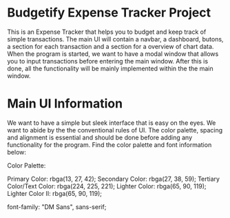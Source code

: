 # Budgetify Expense Tracker Project
This is an Expense Tracker that helps you to budget and keep track of simple transactions.
The main UI will contain a navbar, a dashboard, butons, a section for each transaction and a section for a overview of chart data.
When the program is started, we want to have a modal window that allows you to input transactions before entering the main window. 
After this is done, all the functionality will be mainly implemented within the the main window. 

# Main UI Information 
We want to have a simple but sleek interface that is easy on the eyes. We want to abide by the the conventional rules of UI.
The color palette, spacing and alignment is essential and should be done before adding any functionality for the program. 
Find the color palette and font information below:

Color Palette:

Primary Color: rbga(13, 27, 42);
Secondary Color: rbga(27, 38, 59);
Tertiary Color/Text Color: rbga(224, 225, 221);
Lighter Color: rbga(65, 90, 119);
Lighter Color II: rbga(65, 90, 119);

font-family: "DM Sans", sans-serif;
